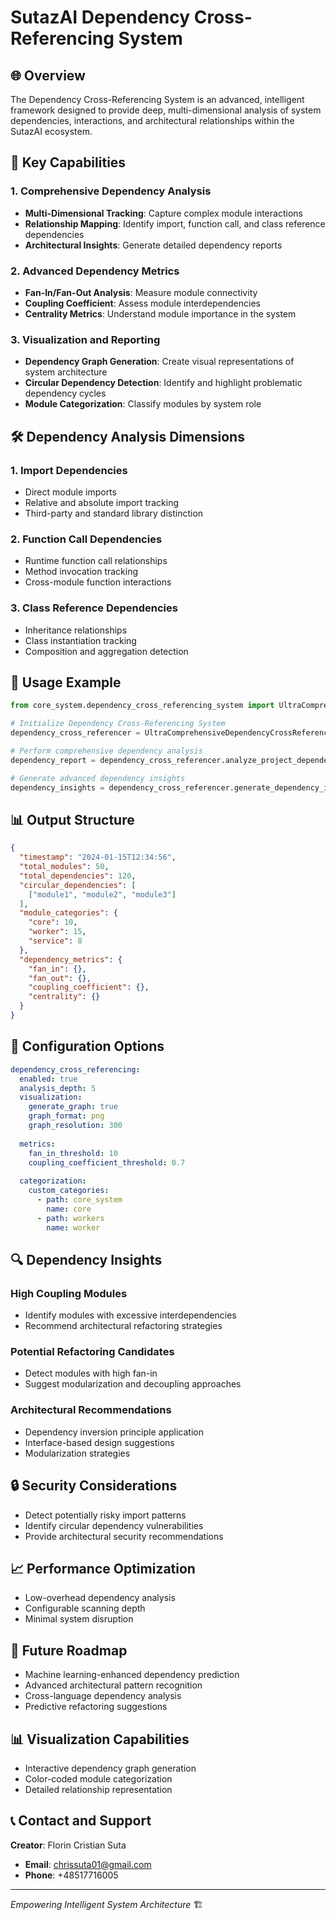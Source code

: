 # SutazAI Dependency Cross-Referencing System

## 🌐 Overview

The Dependency Cross-Referencing System is an advanced, intelligent framework designed to provide deep, multi-dimensional analysis of system dependencies, interactions, and architectural relationships within the SutazAI ecosystem.

## 🚀 Key Capabilities

### 1. Comprehensive Dependency Analysis
- **Multi-Dimensional Tracking**: Capture complex module interactions
- **Relationship Mapping**: Identify import, function call, and class reference dependencies
- **Architectural Insights**: Generate detailed dependency reports

### 2. Advanced Dependency Metrics
- **Fan-In/Fan-Out Analysis**: Measure module connectivity
- **Coupling Coefficient**: Assess module interdependencies
- **Centrality Metrics**: Understand module importance in the system

### 3. Visualization and Reporting
- **Dependency Graph Generation**: Create visual representations of system architecture
- **Circular Dependency Detection**: Identify and highlight problematic dependency cycles
- **Module Categorization**: Classify modules by system role

## 🛠 Dependency Analysis Dimensions

### 1. Import Dependencies
- Direct module imports
- Relative and absolute import tracking
- Third-party and standard library distinction

### 2. Function Call Dependencies
- Runtime function call relationships
- Method invocation tracking
- Cross-module function interactions

### 3. Class Reference Dependencies
- Inheritance relationships
- Class instantiation tracking
- Composition and aggregation detection

## 🚦 Usage Example

```python
from core_system.dependency_cross_referencing_system import UltraComprehensiveDependencyCrossReferencer

# Initialize Dependency Cross-Referencing System
dependency_cross_referencer = UltraComprehensiveDependencyCrossReferencer()

# Perform comprehensive dependency analysis
dependency_report = dependency_cross_referencer.analyze_project_dependencies()

# Generate advanced dependency insights
dependency_insights = dependency_cross_referencer.generate_dependency_insights()
```

## 📊 Output Structure

```json
{
  "timestamp": "2024-01-15T12:34:56",
  "total_modules": 50,
  "total_dependencies": 120,
  "circular_dependencies": [
    ["module1", "module2", "module3"]
  ],
  "module_categories": {
    "core": 10,
    "worker": 15,
    "service": 8
  },
  "dependency_metrics": {
    "fan_in": {},
    "fan_out": {},
    "coupling_coefficient": {},
    "centrality": {}
  }
}
```

## 🌈 Configuration Options

```yaml
dependency_cross_referencing:
  enabled: true
  analysis_depth: 5
  visualization:
    generate_graph: true
    graph_format: png
    graph_resolution: 300
  
  metrics:
    fan_in_threshold: 10
    coupling_coefficient_threshold: 0.7
  
  categorization:
    custom_categories:
      - path: core_system
        name: core
      - path: workers
        name: worker
```

## 🔍 Dependency Insights

### High Coupling Modules
- Identify modules with excessive interdependencies
- Recommend architectural refactoring strategies

### Potential Refactoring Candidates
- Detect modules with high fan-in
- Suggest modularization and decoupling approaches

### Architectural Recommendations
- Dependency inversion principle application
- Interface-based design suggestions
- Modularization strategies

## 🔒 Security Considerations
- Detect potentially risky import patterns
- Identify circular dependency vulnerabilities
- Provide architectural security recommendations

## 📈 Performance Optimization
- Low-overhead dependency analysis
- Configurable scanning depth
- Minimal system disruption

## 🚀 Future Roadmap
- Machine learning-enhanced dependency prediction
- Advanced architectural pattern recognition
- Cross-language dependency analysis
- Predictive refactoring suggestions

## 📊 Visualization Capabilities
- Interactive dependency graph generation
- Color-coded module categorization
- Detailed relationship representation

## 📞 Contact and Support

**Creator**: Florin Cristian Suta
- **Email**: chrissuta01@gmail.com
- **Phone**: +48517716005

---

*Empowering Intelligent System Architecture* 🏗️ 